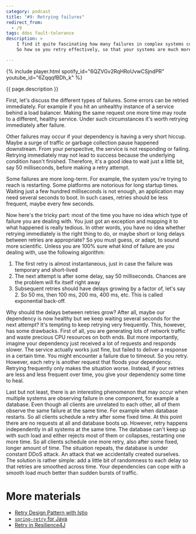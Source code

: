 ```yaml
---
category: podcast
title: "#9: Retrying failures"
redirect_from:
  - /9
tags: ddos fault-tolerance
description: >
    I find it quite fascinating how many failures in complex systems could be avoided if we simply... tried again.
    So how so you retry effectively, so that your systems are much more fault-tolerant and less brittle?

---
```


{% include player.html spotify_id="6QZVGv2RqHRoUvwCSjndPR" youtube_id="6ZqqqfBDh_k" %}

{{ page.description }}

First, let's discuss the different types of failures.
Some errors can be retried immediately.
For example if you hit an unhealthy instance of a service behind a load balancer.
Making the same request one more time may route to a different, healthy service.
Under such circumstances it's worth retrying immediately after failure.

Other failures may occur if your dependency is having a very short hiccup.
Maybe a surge of traffic or garbage collection pause happened downstream.
From your perspective, the service is not responding or failing.
Retrying immediately may not lead to success because the underlying condition hasn't finished.
Therefore, it's a good idea to wait just a little bit, say 50 milliseconds, before making a retry attempt.

Some failures are more long-term.
For example, the system you're trying to reach is restarting.
Some platforms are notorious for long startup times.
Waiting just a few hundred milliseconds is not enough, an application may need several seconds to boot.
In such cases, retries should be less frequent, maybe every few seconds.

Now here's the tricky part: most of the time you have no idea which type of failure you are dealing with.
You just got an exception and mapping it to what happened is really tedious.
In other words, you have no idea whether retrying immediately is the right thing to do, or maybe short or long delays between retries are appropriate?
So you must guess, or adapt, to sound more scientific.
Unless you are 100% sure what kind of failure are you dealing with, use the following algorithm:

1. The first retry is almost instantaneous, just in case the failure was temporary and short-lived
2. The next attempt is after some delay, say 50 milliseconds. Chances are the problem will fix itself right away
3. Subsequent retries should have delays growing by a factor of, let's say 2. So 50 ms, then 100 ms, 200 ms, 400 ms, etc. This is called exponential back-off.

Why should the delays between retries grow?
After all, maybe our dependency is now healthy but we keep waiting several seconds for the next attempt?
It's tempting to keep retrying very frequently.
This, however, has some drawbacks.
First of all, you are generating lots of network traffic and waste precious CPU resources on both ends.
But more importantly, imagine your dependency just received a lot of requests and responds slower.
The service actually works just fine, but failed to deliver a response in a certain time.
You might encounter a failure due to timeout.
So you retry.
However, each retry is another request that floods your dependency.
Retrying frequently only makes the situation worse.
Instead, if your retries are less and less frequent over time, you give your dependency some time to heal.

Last but not least, there is an interesting phenomenon that may occur when multiple systems are observing failure in one component, for example a database.
Even though all clients are unrelated to each other, all of them observe the same failure at the same time.
For example when database restarts.
So all clients schedule a retry after some fixed time.
At this point there are no requests at all and database boots up.
However, retry happens independently in all systems at the same time.
The database can't keep up with such load and either rejects most of them or collapses, restarting one more time.
So all clients schedule one more retry, also after some fixed, longer amount of time.
The situation repeats, the database is under constant DDoS attack.
An attack that we accidentally created ourselves.
The solution is rather simple: add a little bit of randomness to each delay so that retries are smoothed across time.
Your dependencies can cope with a smooth load much better than sudden bursts of traffic.

# More materials

* [Retry Design Pattern with Istio](https://samirbehara.com/2019/06/05/retry-design-pattern-with-istio/)
* [`spring-retry` for Java](https://github.com/spring-projects/spring-retry)
* [Retry in Resilience4J](https://resilience4j.readme.io/docs/retry)


